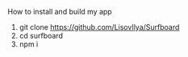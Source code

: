 How to install and build my app

1. git clone https://github.com/LisovIlya/Surfboard
2. cd surfboard
3. npm i